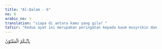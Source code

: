```yaml
---
title: "Al-Qalam - 6"
no: 6
arabic_no: ٦
translation: "siapa di antara kamu yang gila? "
tafsir: "Kedua ayat ini merupakan peringatan kepada kaum musyrikin dan menyatakan dengan pasti bahwa mereka benar-benar dalam keadaan sesat, karena tidak berapa lama lagi akan kelihatan kebenaran ajaran agama yang dibawa Nabi Muhammad saw. Akan kelihatan kekuatan Islam dan kelemahan kaum musyrikin itu. Kaum Muslimin akan mengalahkan mereka, dan agama Islam menjadi ajaran yang tersebar luas.\n\nDengan keterangan ini jelaslah bahwa Nabi Muhammad saw tidak gila, tetapi orang-orang kafir yang menolak kebenaran dan terus menerus mengikuti hawa nafsu itulah yang kehilangan akal sehat. Hal ini justru berbahaya bagi mereka karena sikap dan pendirian yang salah ini akan membawa kehancuran dan kehinaan bagi mereka. Di dunia mereka akan kehilangan pengaruh dan kekuasaan seperti terjadi pada beberapa kali peperangan dengan orang Islam yaitu pada Perang Badar, Perang Uhud, dan Perang Khandaq. Di akhirat mereka pasti akan menyesali kesesatan mereka karena akan mendapat siksa yang pedih karena penolakan mereka pada dakwah Nabi Muhammad saw.\n\nPada hari Kiamat, semua perbuatan manusia dihisab, ditimbang, dan diperlihatkan kepada masing-masing mereka. Di saat itu, kaum musyrikin melihat dengan nyata, siapakah di antara mereka yang benar, apakah Rasul yang mereka tuduh gila ataukah mereka sendiri? Di sini tampak dengan jelas bahwa Nabi Muhammad saw adalah yang benar, sedangkan mereka dilemparkan ke dalam neraka Jahanam. Firman Allah:\n\nKelak mereka akan mengetahui siapa yang sebenarnya sangat pendusta (dan) sombong itu. (al-Qamar/54: 26)"
---
```

بِاَيِّىكُمُ الْمَفْتُوْنُ 